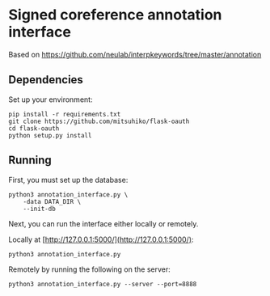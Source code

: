 # Signed coreference annotation interface
Based on https://github.com/neulab/interpkeywords/tree/master/annotation

## Dependencies

Set up your environment:

    pip install -r requirements.txt
    git clone https://github.com/mitsuhiko/flask-oauth
    cd flask-oauth
    python setup.py install

## Running

First, you must set up the database:

    python3 annotation_interface.py \
        -data DATA_DIR \
        --init-db


Next, you can run the interface either locally or remotely.

Locally at [http://127.0.0.1:5000/](http://127.0.0.1:5000/):

    python3 annotation_interface.py
    
Remotely by running the following on the server:

    python3 annotation_interface.py --server --port=8888

